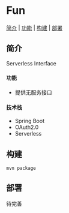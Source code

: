 # Fun
[简介](#简介) | [功能](#功能) | [构建](#构建) | [部署](#部署)

## 简介
Serverless Interface

#### 功能
* 提供无服务接口

#### 技术栈
* Spring Boot
* OAuth2.0
* Serverless

## 构建
```shell
mvn package
```

## 部署
待完善
